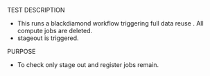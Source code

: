 TEST DESCRIPTION
- This runs a blackdiamond workflow triggering full data reuse . All compute jobs are deleted.
- stageout is triggered.

PURPOSE
- To check only stage out and register jobs remain.

